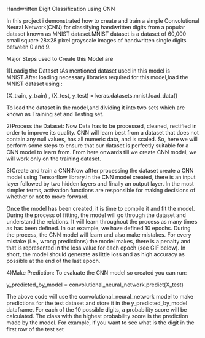 Handwritten Digit Classification using CNN

In this project i demonstrated how to create and train a simple Convolutional Neural Network(CNN) for classifying handwritten digits from a popular dataset known as MNIST dataset.MNIST dataset is a dataset of 60,000 small square 28×28 pixel grayscale images of handwritten single digits between 0 and 9.


Major Steps used to Create this Model are

1)Loadig the Dataset :As mentioned dataset used in this model is MNIST.After loading necessary libraries required for this model,load the MNIST dataset using :

(X_train, y_train) , (X_test, y_test) = keras.datasets.mnist.load_data()

To load the dataset in the model,and dividing it into two sets which are known as Training set and Testing set.

2)Process the Dataset: Now Data has to be processed, cleaned, rectified in order to improve its quality. CNN will learn best from a dataset that does not contain any null values, has all numeric data, and is scaled. So, here we will perform some steps to ensure that our dataset is perfectly suitable for a CNN model to learn from. From here onwards till we create CNN model, we will work only on the training dataset. 

3)Create and train a CNN:Now aftter processing the dataset create a CNN model using Tensorflow library.In the CNN model created, there is an input layer followed by two hidden layers and finally an output layer. In the most simpler terms, activation functions are responsible for making decisions of whether or not to move forward.

Once the model has been created, it is time to compile it and fit the model. During the process of fitting, the model will go through the dataset and understand the relations. It will learn throughout the process as many times as has been defined. In our example, we have defined 10 epochs. During the process, the CNN model will learn and also make mistakes. For every mistake (i.e., wrong predictions) the model makes, there is a penalty and that is represented in the loss value for each epoch (see GIF below). In short, the model should generate as little loss and as high accuracy as possible at the end of the last epoch.

4)Make Prediction: To evaluate the CNN model so created you can run:

y_predicted_by_model = convolutional_neural_network.predict(X_test)

The above code will use the convolutional_neural_network model to make predictions for the test dataset and store it in the y_predicted_by_model dataframe. For each of the 10 possible digits, a probability score will be calculated. The class with the highest probability score is the prediction made by the model. For example, if you want to see what is the digit in the first row of the test set



